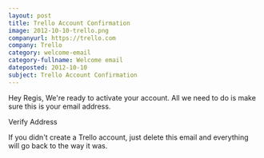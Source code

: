 ```yaml
---
layout: post
title: Trello Account Confirmation
image: 2012-10-10-trello.png
companyurl: https://trello.com
company: Trello
category: welcome-email
category-fullname: Welcome email
dateposted: 2012-10-10
subject: Trello Account Confirmation
---
```


Hey Regis,
We're ready to activate your account. All we need to do is make sure this is your email address.

Verify Address

If you didn't create a Trello account, just delete this email and everything will go back to the way it was.
